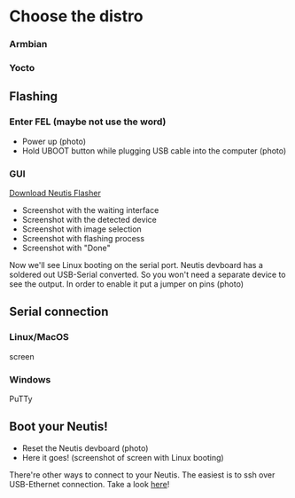 # Choose the distro

### Armbian

### Yocto

## Flashing

### Enter FEL (maybe not use the word)

- Power up (photo) 
- Hold UBOOT button while plugging USB cable into the computer (photo)

### GUI

[Download Neutis Flasher]()

- Screenshot with the waiting interface
- Screenshot with the detected device
- Screenshot with image selection
- Screenshot with flashing process
- Screenshot with "Done"


Now we'll see Linux booting on the serial port. Neutis devboard has a soldered out USB-Serial converted. So you
won't need a separate device to see the output. In order to enable it put a jumper on <UART> pins (photo)

## Serial connection

### Linux/MacOS

screen

### Windows

PuTTy

## Boot your Neutis!

- Reset the Neutis devboard (photo)
- Here it goes! (screenshot of screen with Linux booting)

There're other ways to connect to your Neutis. The easiest is to ssh over USB-Ethernet connection. Take a look [here](../connectivity/connectivity.md)!
